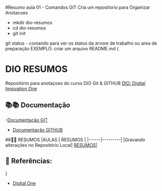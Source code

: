 #Resumo aula 01 - Comandos GIT
Cria um repositorio para Organizar Anotacoes
- mkdir dio-resumos
- cd dio-resumos
- git init

git status - comando para ver os status da arvore de trabalho ou area de preparação
EXEMPLO: criar um arquivo README.md
{
# DIO RESUMOS

Repositório para anotaçoes do curso DIO Git & GITHUB
[DIO: Digital Innovation One](https://www.dio.me/)

## 📚📚 Documentação
-[Documentação GIT](https://git-scm.com/docs/git/pt_BR)

- [Documentação GITHUB](https://docs.github.com/pt)

##💾💾 RESUMOS
|AULAS | RESUMOS |
|------|---------|
|Gravando alterações no Repositório Local| [RESUMOS]()|

## 🔎 Referências:
}

- [Digital One](https://www.dio.me/)
